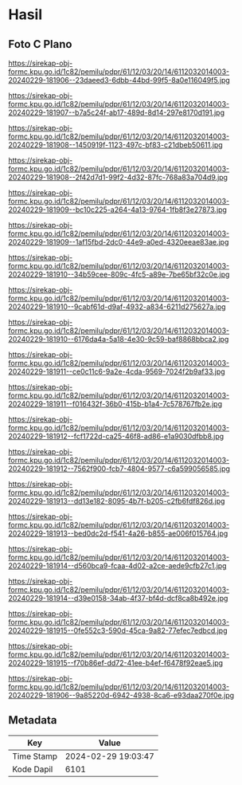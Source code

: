 # Hasil

## Foto C Plano

https://sirekap-obj-formc.kpu.go.id/1c82/pemilu/pdpr/61/12/03/20/14/6112032014003-20240229-181906--23daeed3-6dbb-44bd-99f5-8a0e116049f5.jpg

https://sirekap-obj-formc.kpu.go.id/1c82/pemilu/pdpr/61/12/03/20/14/6112032014003-20240229-181907--b7a5c24f-ab17-489d-8d14-297e8170d191.jpg

https://sirekap-obj-formc.kpu.go.id/1c82/pemilu/pdpr/61/12/03/20/14/6112032014003-20240229-181908--1450919f-1123-497c-bf83-c21dbeb50611.jpg

https://sirekap-obj-formc.kpu.go.id/1c82/pemilu/pdpr/61/12/03/20/14/6112032014003-20240229-181908--2f42d7d1-99f2-4d32-87fc-768a83a704d9.jpg

https://sirekap-obj-formc.kpu.go.id/1c82/pemilu/pdpr/61/12/03/20/14/6112032014003-20240229-181909--bc10c225-a264-4a13-9764-1fb8f3e27873.jpg

https://sirekap-obj-formc.kpu.go.id/1c82/pemilu/pdpr/61/12/03/20/14/6112032014003-20240229-181909--1af15fbd-2dc0-44e9-a0ed-4320eeae83ae.jpg

https://sirekap-obj-formc.kpu.go.id/1c82/pemilu/pdpr/61/12/03/20/14/6112032014003-20240229-181910--34b59cee-809c-4fc5-a89e-7be65bf32c0e.jpg

https://sirekap-obj-formc.kpu.go.id/1c82/pemilu/pdpr/61/12/03/20/14/6112032014003-20240229-181910--9cabf61d-d9af-4932-a834-6211d275627a.jpg

https://sirekap-obj-formc.kpu.go.id/1c82/pemilu/pdpr/61/12/03/20/14/6112032014003-20240229-181910--6176da4a-5a18-4e30-9c59-baf8868bbca2.jpg

https://sirekap-obj-formc.kpu.go.id/1c82/pemilu/pdpr/61/12/03/20/14/6112032014003-20240229-181911--ce0c11c6-9a2e-4cda-9569-7024f2b9af33.jpg

https://sirekap-obj-formc.kpu.go.id/1c82/pemilu/pdpr/61/12/03/20/14/6112032014003-20240229-181911--f016432f-36b0-415b-b1a4-7c578767fb2e.jpg

https://sirekap-obj-formc.kpu.go.id/1c82/pemilu/pdpr/61/12/03/20/14/6112032014003-20240229-181912--fcf1722d-ca25-46f8-ad86-e1a9030dfbb8.jpg

https://sirekap-obj-formc.kpu.go.id/1c82/pemilu/pdpr/61/12/03/20/14/6112032014003-20240229-181912--7562f900-fcb7-4804-9577-c6a599056585.jpg

https://sirekap-obj-formc.kpu.go.id/1c82/pemilu/pdpr/61/12/03/20/14/6112032014003-20240229-181913--dd13e182-8095-4b7f-b205-c2fb6fdf826d.jpg

https://sirekap-obj-formc.kpu.go.id/1c82/pemilu/pdpr/61/12/03/20/14/6112032014003-20240229-181913--bed0dc2d-f541-4a26-b855-ae006f015764.jpg

https://sirekap-obj-formc.kpu.go.id/1c82/pemilu/pdpr/61/12/03/20/14/6112032014003-20240229-181914--d560bca9-fcaa-4d02-a2ce-aede9cfb27c1.jpg

https://sirekap-obj-formc.kpu.go.id/1c82/pemilu/pdpr/61/12/03/20/14/6112032014003-20240229-181914--d39e0158-34ab-4f37-bf4d-dcf8ca8b492e.jpg

https://sirekap-obj-formc.kpu.go.id/1c82/pemilu/pdpr/61/12/03/20/14/6112032014003-20240229-181915--0fe552c3-590d-45ca-9a82-77efec7edbcd.jpg

https://sirekap-obj-formc.kpu.go.id/1c82/pemilu/pdpr/61/12/03/20/14/6112032014003-20240229-181915--f70b86ef-dd72-41ee-b4ef-f6478f92eae5.jpg

https://sirekap-obj-formc.kpu.go.id/1c82/pemilu/pdpr/61/12/03/20/14/6112032014003-20240229-181906--9a85220d-6942-4938-8ca6-e93daa270f0e.jpg


## Metadata

| Key        | Value               |
| ---------- | ------------------- |
| Time Stamp | 2024-02-29 19:03:47 |
| Kode Dapil | 6101                |



